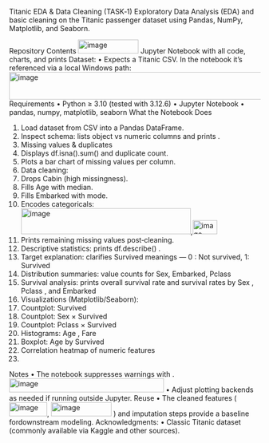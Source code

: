 Titanic EDA & Data Cleaning (TASK‑1)
Exploratory Data Analysis (EDA) and basic cleaning on the Titanic passenger dataset using Pandas, NumPy, Matplotlib, and Seaborn.

Repository Contents
<img width="121" height="28" alt="image" src="https://github.com/user-attachments/assets/e1778115-08b0-450a-9e9e-e04b59756aaf" /> Jupyter Notebook with all code, charts, and prints
Dataset:
•	Expects a Titanic CSV. In the notebook it’s referenced via a local Windows path:
<img width="682" height="55" alt="image" src="https://github.com/user-attachments/assets/b2c65f91-6439-4a8e-bc68-56647b1342a7" />
Requirements
•	Python ≥ 3.10 (tested with 3.12.6)
•	Jupyter Notebook
•	pandas, numpy, matplotlib, seaborn
What the Notebook Does
1.	Load dataset from CSV into a Pandas DataFrame.
2.	Inspect schema: lists object vs numeric columns and prints	.
3.	Missing values & duplicates
4.	Displays df.isna().sum()	and duplicate count.
5.	Plots a bar chart of missing values per column.
6.	Data cleaning:
7.	Drops Cabin (high missingness).
8.	Fills Age with median.
9.	Fills Embarked with mode.
10.	Encodes categoricals:
<img width="340" height="52" alt="image" src="https://github.com/user-attachments/assets/8f8cca44-c4fe-4215-8cc9-e28f6d53b2b6" />,<img width="49" height="28" alt="image" src="https://github.com/user-attachments/assets/87395287-2391-47e8-9bbf-d03313a0ec20" />
11.	Prints remaining missing values post‑cleaning.
12.	Descriptive statistics: prints df.describe() .
13.	Target explanation: clarifies Survived meanings — 0 : Not survived, 1: Survived
14.	Distribution summaries: value counts for Sex, Embarked, Pclass
15.	Survival analysis: prints overall survival rate and survival rates by Sex , Pclass , and Embarked
16.	Visualizations (Matplotlib/Seaborn):
17.	Countplot: Survived
18.	Countplot: Sex × Survived
19.	Countplot: Pclass × Survived
20.	Histograms: Age , Fare
21.	Boxplot: Age by Survived
22.	Correlation heatmap of numeric features
23.	
Notes
•	The notebook suppresses warnings with	.<img width="310" height="28" alt="image" src="https://github.com/user-attachments/assets/107cdc7f-8a8c-449b-8eee-0b38745b4da7" />
•	Adjust plotting backends as needed if running outside Jupyter.
Reuse
•	The cleaned features (<img width="76" height="28" alt="image" src="https://github.com/user-attachments/assets/506df630-44b7-48f8-b184-bc7551306222" />,
<img width="121" height="28" alt="image" src="https://github.com/user-attachments/assets/d4419cb6-df02-4833-acb7-7b5378bd332d" />
) and imputation steps provide a baseline fordownstream modeling.
Acknowledgments: 
•	Classic Titanic dataset (commonly available via Kaggle and other sources).

 



